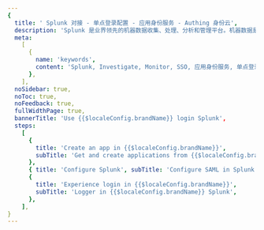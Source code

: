 ```yaml
---
{
  title: ' Splunk 对接 - 单点登录配置 - 应用身份服务 - Authing 身份云',
  description: 'Splunk 是业界领先的机器数据收集、处理、分析和管理平台。机器数据是指那些能够为企业业务发展提供动力的应用、服务器、存储、网络设备、安全设备以及其他相关设备制造出来的数据，可以反映客户、交易、应用、服务器、网络等的行为或活动。Splunk 可以收集来自任何数据产生的地方，无论是物理环境、虚拟环境还是云环境。借助 Splunk，用户可以在一个位置实时搜索、监控和分析来自不同位置的数据。',
  meta:
    [
      {
        name: 'keywords',
        content: 'Splunk, Investigate, Monitor, SSO, 应用身份服务, 单点登录配置, Authing身份云',
      },
    ],
  noSidebar: true,
  noToc: true,
  noFeedback: true,
  fullWidthPage: true,
  bannerTitle: 'Use {{$localeConfig.brandName}} login Splunk',
  steps:
    [
      {
        title: 'Create an app in {{$localeConfig.brandName}}',
        subTitle: 'Get and create applications from {{$localeConfig.brandName}} application',
      },
      { title: 'Configure Splunk', subTitle: 'Configure SAML in Splunk' },
      {
        title: 'Experience login in {{$localeConfig.brandName}}',
        subTitle: 'Logger in {{$localeConfig.brandName}} Splunk',
      },
    ],
}
---
```


<IntegrationDetail/>
